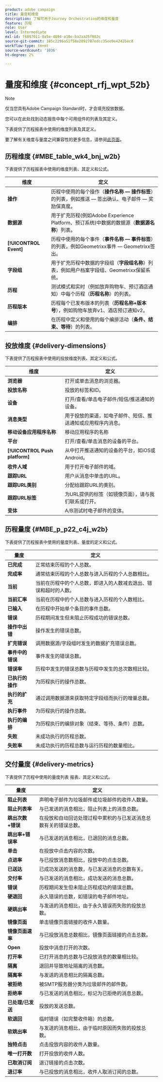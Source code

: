 ```yaml
---
product: adobe campaign
title: 量度和维度
description: 了解可用于Journey Orchestration的维度和量度
feature: 历程
role: User
level: Intermediate
exl-id: f6897011-0a5e-4094-a18e-ba2aa25f902c
source-git-commit: 185c2296a51f58e2092787edcc35ee9e4242bec8
workflow-type: tm+mt
source-wordcount: '1036'
ht-degree: 2%

---
```


# 量度和维度 {#concept_rfj_wpt_52b}

>[!NOTE]
>
>仅当您具有Adobe Campaign Standard时，才会填充投放数据。

您可以在此处找到动态报告中每个可用组件的列表及其定义。

下表提供了历程报表中使用的维度列表及其定义。

要了解有关维度与量度之间兼容性的更多信息，请参阅[此页面](../assets/do-not-localize/dynamic_report_compatibility_journey.pdf)。

## 历程维度 {#MBE_table_wk4_bnj_w2b}

下表提供了历程报表中使用的维度列表、其定义和公式。

| 维度 | 定义 |
|--- |--- |
| **操作** | 历程中使用的每个操作（**操作名称 — 操作标签**）的列表，例如推送 — 签出确认、电子邮件 — 奖励保真度。 |
| **数据源** | 用于扩充历程(例如Adobe Experience Platform、预订系统)中数据的数据源（**数据源名称**）列表。 |
| **[!UICONTROL Event]** | 历程中使用的每个事件（**事件名称 — 事件标签**）的列表，例如Geometrixx事件 — Geometrixx签出。 |
| **字段组** | 用于扩充历程中数据的字段组（**字段组名称**）列表，例如用户档案字段组、Geometrixx保留系统。 |
| **历程** | 测试模式和实时（例如放弃购物车、预订酒店通知）中每个历程（**历程名称**）的列表。 |
| **历程版本** | 历程每个已发布版本的列表（**历程名称+版本号**），例如购物车放弃v1、酒店预订通知v2。 |
| **编排** | 在历程中定义和使用的每个编排活动（**条件、结束、等待**）的列表。 |

## 投放维度 {#delivery-dimensions}

下表提供了历程报表中使用的投放维度列表、其定义和公式。

| 维度 | 定义 |
|--- |--- |
| **浏览器** | 打开或单击消息的浏览器。 |
| **投放名称** | 投放的标签和ID。 |
| **设备** | 打开/查看/单击电子邮件/短信/推送通知的设备。 |
| **消息类型** | 用于投放的渠道，如电子邮件、短信、推送通知或应用程序内消息。 |
| **移动设备应用程序名称** | 移动应用程序的名称 |
| **平台** | 打开/查看/单击消息的设备的平台。 |
| **[!UICONTROL Push platform]** | 从中打开推送通知的设备的平台，如iOS或Android。 |
| **收件人域** | 用于打开电子邮件的域。 |
| **跟踪URL** | 用户从消息中单击的URL。 |
| **跟踪URL类别** | 分配给跟踪URL的类别。 |
| **跟踪URL标签** | 为URL提供的标签（如镜像页面），请与我们联系或打开。 |
| **变体** | A/B测试时电子邮件的变体。 |

## 历程量度 {#MBE_p_p22_c4j_w2b}

下表提供了历程报表中使用的量度列表、量度的定义和公式。

| 量度 | 定义 |
|--- |---|
| **已完成** | 正常结束历程的个人总数。 |
| **完成率** | 通常结束历程的个人总数与进入历程的个人总数相比。 |
| **当前** | 当前在历程中的个人总数，即进入的人数减去退出、错误和超时的人数。 |
| **当前汇率** | 当前在历程中的个人总数与进入历程的个人数相比。 |
| **已输入** | 在历程中开始单个条目的事件总数。 |
| **错误** | 历程期间发生但未阻止历程成功的错误总数。 |
| **操作中出错** | 操作发生的错误总数。 |
| **扩充错误** | 调用数据源/字段组时发生的数据扩充错误总数。 |
| **事件中的错误** | 事件发生的错误总数。 |
| **错误率** | 历程中发生的错误总数与历程中发生的总次数相比较。 |
| **已执行的操作** | 为历程执行的操作总数。 |
| **执行的扩充** | 通过调用数据源来获取特定字段组而执行的增量总数。 |
| **执行事件** | 为历程执行的操作总数。 |
| **执行的编排** | 为历程执行的编排对象（结束、等待、条件）总数。 |
| **失败** | 未成功执行的历程总数。 |
| **失败率** | 未成功执行的历程总数与运行历程的数量相比。 |

## 交付量度 {#delivery-metrics}

下表提供了历程中使用的量度列表
报表、其定义和公式。

| 量度 | 定义 |
|--- |--- |
| **阻止列表** | 声明电子邮件为垃圾邮件或垃圾邮件的收件人数量。 |
| **阻止列表率** | 与已发送的消息相比，阻止列表上的消息总数。 |
| **跳出次数+错误** | 在投放和自动回访处理过程中累积的与已发送消息总数有关的错误总数。 |
| **跳出率+错误率** | 与已发送的消息相比，已退回的消息总数。 |
| **单击** | 在投放中点击内容的次数。 |
| **点进率** | 与已投放消息数相比，投放中的点击总数。 |
| **已送达** | 已成功发送的消息数，与已发送消息的总数有关。 |
| **交付率** | 与已发送的消息相比，成功发送的消息总数。 |
| **错误** | 历程期间发生但未阻止历程成功的错误总数。 |
| **硬退回** | 永久错误的总数，如错误的电子邮件地址。 |
| **硬跳出率** | 与发送的消息相比，由于永久错误而失败的投放总数。 |
| **镜像页面** | 单击镜像页面链接的收件人数量。 |
| **镜像页面速率** | 与已投放消息总数相比，镜像页面链接的点击总数。 |
| **Open** | 投放中消息打开的次数。 |
| **打开率** | 已打开消息的总数与已投放消息的数量相比较。 |
| **隔离** | 退回并导致地址隔离的消息数。 |
| **隔离率** | 与发送的消息相比的隔离总数。 |
| **被拒绝** | 被SMTP服务器分类为垃圾邮件的邮件数。 |
| **拒绝率** | 与已发送的消息相比，标记为已拒绝的消息总数。 |
| **已处理/已发送** | 投放的发送总数。 |
| **软退回** | 临时错误（如完整收件箱）的总数。 |
| **软跳出率** | 与发送的消息相比，由于临时原因而失败的投放总数。 |
| **独特点击** | 点击投放内容的收件人数量。 |
| **唯一打开数** | 打开投放的收件人数。 |
| **已取消订阅** | 退订链接的点击次数。 |
| **退订率** | 与已投放的消息相比，收件人取消订阅的总数。 |
